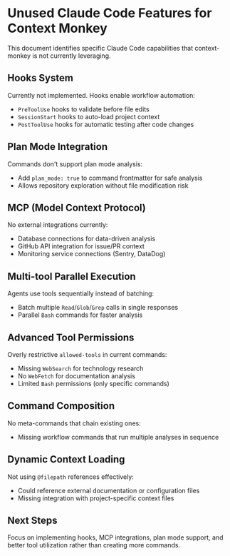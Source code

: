# Unused Claude Code Features for Context Monkey

This document identifies specific Claude Code capabilities that context-monkey is not currently leveraging.

## Hooks System
Currently not implemented. Hooks enable workflow automation:
- `PreToolUse` hooks to validate before file edits
- `SessionStart` hooks to auto-load project context  
- `PostToolUse` hooks for automatic testing after code changes

## Plan Mode Integration
Commands don't support plan mode analysis:
- Add `plan_mode: true` to command frontmatter for safe analysis
- Allows repository exploration without file modification risk

## MCP (Model Context Protocol)
No external integrations currently:
- Database connections for data-driven analysis
- GitHub API integration for issue/PR context
- Monitoring service connections (Sentry, DataDog)

## Multi-tool Parallel Execution
Agents use tools sequentially instead of batching:
- Batch multiple `Read`/`Glob`/`Grep` calls in single responses
- Parallel `Bash` commands for faster analysis

## Advanced Tool Permissions
Overly restrictive `allowed-tools` in current commands:
- Missing `WebSearch` for technology research
- No `WebFetch` for documentation analysis  
- Limited `Bash` permissions (only specific commands)

## Command Composition
No meta-commands that chain existing ones:
- Missing workflow commands that run multiple analyses in sequence

## Dynamic Context Loading
Not using `@filepath` references effectively:
- Could reference external documentation or configuration files
- Missing integration with project-specific context files

## Next Steps
Focus on implementing hooks, MCP integrations, plan mode support, and better tool utilization rather than creating more commands.